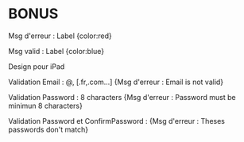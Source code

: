 <h1>BONUS</h1>

<p>Msg d'erreur : Label {color:red}</p>
<p>Msg valid : Label {color:blue}</p>
<p>Design pour iPad</p>
<p>Validation Email : @, [.fr,.com...] {Msg d'erreur : Email is not valid}</p>
<p>Validation Password : 8 characters {Msg d'erreur : Password must be minimun 8 characters}</p>
<p>Validation Password et ConfirmPassword : {Msg d'erreur : Theses passwords don't match}</p>
